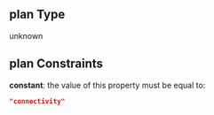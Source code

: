 ## plan Type

unknown

## plan Constraints

**constant**: the value of this property must be equal to:

```json
"connectivity"
```
